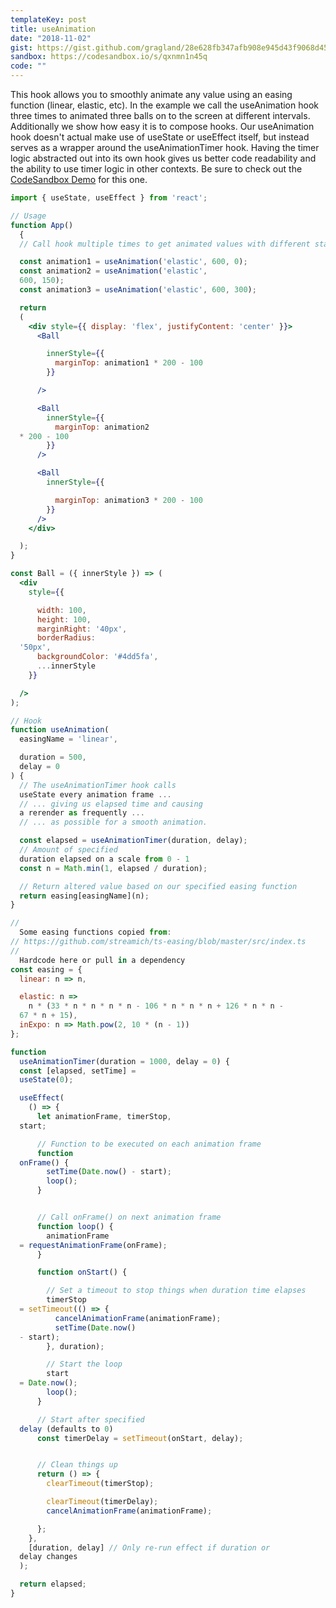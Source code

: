 ```yaml
---
templateKey: post
title: useAnimation
date: "2018-11-02"
gist: https://gist.github.com/gragland/28e628fb347afb908e945d43f9068d45
sandbox: https://codesandbox.io/s/qxnmn1n45q
code: ""
---
```


This hook allows you to smoothly animate any value using an easing function (linear, elastic, etc). In the example we call the useAnimation hook three times to animated three balls on to the screen at different intervals. Additionally we show how easy it is to compose hooks. Our useAnimation hook doesn't actual make use of useState or useEffect itself, but instead serves as a wrapper around the useAnimationTimer hook. Having the timer logic abstracted out into its own hook gives us better code readability and the ability to use timer logic in other contexts. Be sure to check out the [CodeSandbox Demo](https://codesandbox.io/s/qxnmn1n45q) for this one.

```jsx
import { useState, useEffect } from 'react';

// Usage
function App()
  {
  // Call hook multiple times to get animated values with different start delays

  const animation1 = useAnimation('elastic', 600, 0);
  const animation2 = useAnimation('elastic',
  600, 150);
  const animation3 = useAnimation('elastic', 600, 300);

  return
  (
    <div style={{ display: 'flex', justifyContent: 'center' }}>
      <Ball

        innerStyle={{
          marginTop: animation1 * 200 - 100
        }}

      />

      <Ball
        innerStyle={{
          marginTop: animation2
  * 200 - 100
        }}
      />

      <Ball
        innerStyle={{

          marginTop: animation3 * 200 - 100
        }}
      />
    </div>

  );
}

const Ball = ({ innerStyle }) => (
  <div
    style={{

      width: 100,
      height: 100,
      marginRight: '40px',
      borderRadius:
  '50px',
      backgroundColor: '#4dd5fa',
      ...innerStyle
    }}

  />
);

// Hook
function useAnimation(
  easingName = 'linear',

  duration = 500,
  delay = 0
) {
  // The useAnimationTimer hook calls
  useState every animation frame ...
  // ... giving us elapsed time and causing
  a rerender as frequently ...
  // ... as possible for a smooth animation.

  const elapsed = useAnimationTimer(duration, delay);
  // Amount of specified
  duration elapsed on a scale from 0 - 1
  const n = Math.min(1, elapsed / duration);

  // Return altered value based on our specified easing function
  return easing[easingName](n);
}

//
  Some easing functions copied from:
// https://github.com/streamich/ts-easing/blob/master/src/index.ts
//
  Hardcode here or pull in a dependency
const easing = {
  linear: n => n,

  elastic: n =>
    n * (33 * n * n * n * n - 106 * n * n * n + 126 * n * n -
  67 * n + 15),
  inExpo: n => Math.pow(2, 10 * (n - 1))
};

function
  useAnimationTimer(duration = 1000, delay = 0) {
  const [elapsed, setTime] =
  useState(0);

  useEffect(
    () => {
      let animationFrame, timerStop,
  start;

      // Function to be executed on each animation frame
      function
  onFrame() {
        setTime(Date.now() - start);
        loop();
      }


      // Call onFrame() on next animation frame
      function loop() {
        animationFrame
  = requestAnimationFrame(onFrame);
      }

      function onStart() {

        // Set a timeout to stop things when duration time elapses
        timerStop
  = setTimeout(() => {
          cancelAnimationFrame(animationFrame);
          setTime(Date.now()
  - start);
        }, duration);

        // Start the loop
        start
  = Date.now();
        loop();
      }

      // Start after specified
  delay (defaults to 0)
      const timerDelay = setTimeout(onStart, delay);


      // Clean things up
      return () => {
        clearTimeout(timerStop);

        clearTimeout(timerDelay);
        cancelAnimationFrame(animationFrame);

      };
    },
    [duration, delay] // Only re-run effect if duration or
  delay changes
  );

  return elapsed;
}

```

